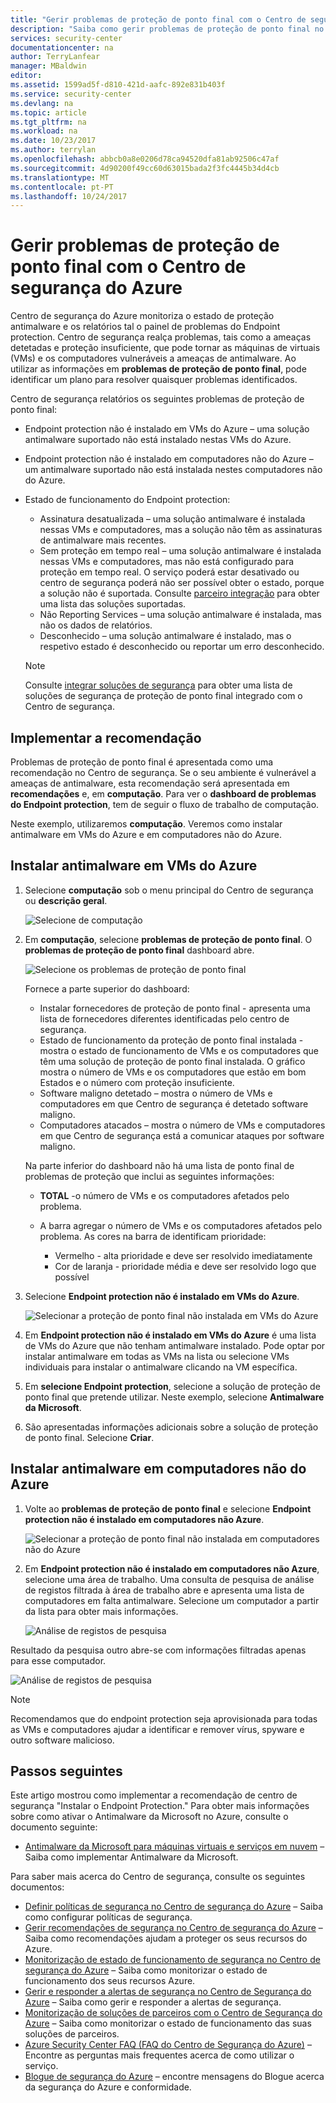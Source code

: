 ```yaml
---
title: "Gerir problemas de proteção de ponto final com o Centro de segurança do Azure | Microsoft Docs"
description: "Saiba como gerir problemas de proteção de ponto final no Centro de segurança do Azure."
services: security-center
documentationcenter: na
author: TerryLanfear
manager: MBaldwin
editor: 
ms.assetid: 1599ad5f-d810-421d-aafc-892e831b403f
ms.service: security-center
ms.devlang: na
ms.topic: article
ms.tgt_pltfrm: na
ms.workload: na
ms.date: 10/23/2017
ms.author: terrylan
ms.openlocfilehash: abbcb0a8e0206d78ca94520dfa81ab92506c47af
ms.sourcegitcommit: 4d90200f49cc60d63015bada2f3fc4445b34d4cb
ms.translationtype: MT
ms.contentlocale: pt-PT
ms.lasthandoff: 10/24/2017
---
```

# <a name="manage-endpoint-protection-issues-with-azure-security-center"></a>Gerir problemas de proteção de ponto final com o Centro de segurança do Azure
Centro de segurança do Azure monitoriza o estado de proteção antimalware e os relatórios tal o painel de problemas do Endpoint protection. Centro de segurança realça problemas, tais como a ameaças detetadas e proteção insuficiente, que pode tornar as máquinas de virtuais (VMs) e os computadores vulneráveis a ameaças de antimalware. Ao utilizar as informações em **problemas de proteção de ponto final**, pode identificar um plano para resolver quaisquer problemas identificados.

Centro de segurança relatórios os seguintes problemas de proteção de ponto final:

- Endpoint protection não é instalado em VMs do Azure – uma solução antimalware suportado não está instalado nestas VMs do Azure.
- Endpoint protection não é instalado em computadores não do Azure – um antimalware suportado não está instalada nestes computadores não do Azure.
- Estado de funcionamento do Endpoint protection:

   - Assinatura desatualizada – uma solução antimalware é instalada nessas VMs e computadores, mas a solução não têm as assinaturas de antimalware mais recentes.
   - Sem proteção em tempo real – uma solução antimalware é instalada nessas VMs e computadores, mas não está configurado para proteção em tempo real.   O serviço poderá estar desativado ou centro de segurança poderá não ser possível obter o estado, porque a solução não é suportada. Consulte [parceiro integração](security-center-partner-integration.md) para obter uma lista das soluções suportadas.
   - Não Reporting Services – uma solução antimalware é instalada, mas não os dados de relatórios.
   - Desconhecido – uma solução antimalware é instalado, mas o respetivo estado é desconhecido ou reportar um erro desconhecido.

   > [!NOTE]
   > Consulte [integrar soluções de segurança](security-center-partner-integration.md#integrated-azure-security-solutions) para obter uma lista de soluções de segurança de proteção de ponto final integrado com o Centro de segurança.
   >
   >

## <a name="implement-the-recommendation"></a>Implementar a recomendação
Problemas de proteção de ponto final é apresentada como uma recomendação no Centro de segurança.  Se o seu ambiente é vulnerável a ameaças de antimalware, esta recomendação será apresentada em **recomendações** e, em **computação**. Para ver o **dashboard de problemas do Endpoint protection**, tem de seguir o fluxo de trabalho de computação.

Neste exemplo, utilizaremos **computação**.  Veremos como instalar antimalware em VMs do Azure e em computadores não do Azure.

## <a name="install-antimalware-on-azure-vms"></a>Instalar antimalware em VMs do Azure

1. Selecione **computação** sob o menu principal do Centro de segurança ou **descrição geral**.

   ![Selecione de computação][1]

2. Em **computação**, selecione **problemas de proteção de ponto final**. O **problemas de proteção de ponto final** dashboard abre.

   ![Selecione os problemas de proteção de ponto final][2]

   Fornece a parte superior do dashboard:

   - Instalar fornecedores de proteção de ponto final - apresenta uma lista de fornecedores diferentes identificadas pelo centro de segurança.
   - Estado de funcionamento da proteção de ponto final instalada - mostra o estado de funcionamento de VMs e os computadores que têm uma solução de proteção de ponto final instalada. O gráfico mostra o número de VMs e os computadores que estão em bom Estados e o número com proteção insuficiente.
   - Software maligno detetado – mostra o número de VMs e computadores em que Centro de segurança é detetado software maligno.
   - Computadores atacados – mostra o número de VMs e computadores em que Centro de segurança está a comunicar ataques por software maligno.

   Na parte inferior do dashboard não há uma lista de ponto final de problemas de proteção que inclui as seguintes informações:  

   - **TOTAL** -o número de VMs e os computadores afetados pelo problema.
   - A barra agregar o número de VMs e os computadores afetados pelo problema. As cores na barra de identificam prioridade:

      - Vermelho - alta prioridade e deve ser resolvido imediatamente
      - Cor de laranja - prioridade média e deve ser resolvido logo que possível

3. Selecione **Endpoint protection não é instalado em VMs do Azure**.

   ![Selecionar a proteção de ponto final não instalada em VMs do Azure][3]

4. Em **Endpoint protection não é instalado em VMs do Azure** é uma lista de VMs do Azure que não tenham antimalware instalado.  Pode optar por instalar antimalware em todas as VMs na lista ou selecione VMs individuais para instalar o antimalware clicando na VM específica.
5. Em **selecione Endpoint protection**, selecione a solução de proteção de ponto final que pretende utilizar. Neste exemplo, selecione **Antimalware da Microsoft**.
6. São apresentadas informações adicionais sobre a solução de proteção de ponto final. Selecione **Criar**.

## <a name="install-antimalware-on-non-azure-computers"></a>Instalar antimalware em computadores não do Azure

1. Volte ao **problemas de proteção de ponto final** e selecione **Endpoint protection não é instalado em computadores não Azure**.

   ![Selecionar a proteção de ponto final não instalada em computadores não do Azure][4]

2. Em **Endpoint protection não é instalado em computadores não Azure**, selecione uma área de trabalho. Uma consulta de pesquisa de análise de registos filtrada à área de trabalho abre e apresenta uma lista de computadores em falta antimalware. Selecione um computador a partir da lista para obter mais informações.

   ![Análise de registos de pesquisa][5]

Resultado da pesquisa outro abre-se com informações filtradas apenas para esse computador.

  ![Análise de registos de pesquisa][6]

> [!NOTE]
> Recomendamos que do endpoint protection seja aprovisionada para todas as VMs e computadores ajudar a identificar e remover vírus, spyware e outro software malicioso.
>
>

## <a name="next-steps"></a>Passos seguintes
Este artigo mostrou como implementar a recomendação de centro de segurança "Instalar o Endpoint Protection." Para obter mais informações sobre como ativar o Antimalware da Microsoft no Azure, consulte o documento seguinte:

* [Antimalware da Microsoft para máquinas virtuais e serviços em nuvem](../security/azure-security-antimalware.md) – Saiba como implementar Antimalware da Microsoft.

Para saber mais acerca do Centro de segurança, consulte os seguintes documentos:

* [Definir políticas de segurança no Centro de segurança do Azure](security-center-policies.md) – Saiba como configurar políticas de segurança.
* [Gerir recomendações de segurança no Centro de segurança do Azure](security-center-recommendations.md) – Saiba como recomendações ajudam a proteger os seus recursos do Azure.
* [Monitorização de estado de funcionamento de segurança no Centro de segurança do Azure](security-center-monitoring.md) – Saiba como monitorizar o estado de funcionamento dos seus recursos Azure.
* [Gerir e responder a alertas de segurança no Centro de Segurança do Azure](security-center-managing-and-responding-alerts.md) – Saiba como gerir e responder a alertas de segurança.
* [Monitorização de soluções de parceiros com o Centro de Segurança do Azure](security-center-partner-solutions.md) – Saiba como monitorizar o estado de funcionamento das suas soluções de parceiros.
* [Azure Security Center FAQ (FAQ do Centro de Segurança do Azure)](security-center-faq.md) – Encontre as perguntas mais frequentes acerca de como utilizar o serviço.
* [Blogue de segurança do Azure](http://blogs.msdn.com/b/azuresecurity/) – encontre mensagens do Blogue acerca da segurança do Azure e conformidade.

<!--Image references-->
[1]:./media/security-center-install-endpoint-protection/compute.png
[2]:./media/security-center-install-endpoint-protection/endpoint-protection-issues.png
[3]:./media/security-center-install-endpoint-protection/install-endpoint-protection.png
[4]:./media/security-center-install-endpoint-protection/endpoint-protection-issues-computers.png
[5]:./media/security-center-install-endpoint-protection/log-search.png
[6]:./media/security-center-install-endpoint-protection/info-filtered-to-computer.png
